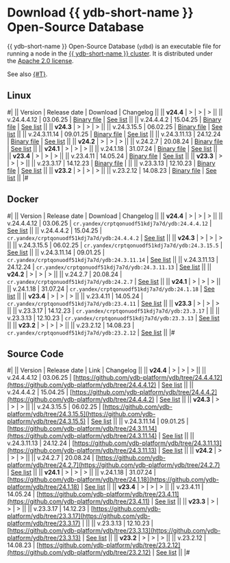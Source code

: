 # Download {{ ydb-short-name }} Open-Source Database

{{ ydb-short-name }} Open-Source Database (`ydbd`) is an executable file for running a node in the [{{ ydb-short-name }} cluster](../concepts/glossary.md#cluster). It is distributed under the [Apache 2.0 license](https://github.com/ydb-platform/ydb/blob/main/LICENSE).

See also [{#T}](yandex-enterprise-database.md).

## Linux

#|
|| Version |  Release date | Download | Changelog ||
|| **v24.4** | > | > | > ||
|| v.24.4.4.12  | 03.06.25 | [Binary file](https://binaries.ydb.tech/release/24.4.4.12/ydbd-24.4.4.12-linux-amd64.tar.gz) | [See list](../changelog-server.md#24-4-4-12) ||
|| v.24.4.4.2   | 15.04.25 | [Binary file](https://binaries.ydb.tech/release/24.4.4.2/ydbd-24.4.4.2-linux-amd64.tar.gz) | [See list](../changelog-server.md#24-4-4-2) ||
|| **v24.3** | > | > | > ||
|| v.24.3.15.5   | 06.02.25 | [Binary file](https://binaries.ydb.tech/release/24.3.15.5/ydbd-24.3.15.5-linux-amd64.tar.gz) | [See list](../changelog-server.md#24-3-15-5) ||
|| v.24.3.11.14  | 09.01.25 | [Binary file](https://binaries.ydb.tech/release/24.3.11.14/ydbd-24.3.11.14-linux-amd64.tar.gz) | [See list](../changelog-server.md#24-3-11-14) ||
|| v.24.3.11.13  | 24.12.24 | [Binary file](https://binaries.ydb.tech/release/24.3.11.13/ydbd-24.3.11.13-linux-amd64.tar.gz) | [See list](../changelog-server.md#24-3-11-13) ||
|| **v24.2** | > | > | > ||
|| v.24.2.7  | 20.08.24 | [Binary file](https://binaries.ydb.tech/release/24.2.7/ydbd-24.2.7-linux-amd64.tar.gz) | [See list](../changelog-server.md#24-2) ||
|| **v24.1** | > | > | > ||
|| v.24.1.18 | 31.07.24 | [Binary file](https://binaries.ydb.tech/release/24.1.18/ydbd-24.1.18-linux-amd64.tar.gz) | [See list](../changelog-server.md#24-1) ||
|| **v23.4** | > | > | > ||
|| v.23.4.11 | 14.05.24 | [Binary file](https://binaries.ydb.tech/release/23.4.11/ydbd-23.4.11-linux-amd64.tar.gz) | [See list](../changelog-server.md#23-4) ||
|| **v23.3** | > | > | > ||
|| v.23.3.17 | 14.12.23 | [Binary file](https://binaries.ydb.tech/release/23.3.17/ydbd-23.3.17-linux-amd64.tar.gz) | ||
|| v.23.3.13 | 12.10.23 | [Binary file](https://binaries.ydb.tech/release/23.3.13/ydbd-23.3.13-linux-amd64.tar.gz) | [See list](../changelog-server.md#23-3) ||
|| **v23.2** | > | > | > ||
|| v.23.2.12 | 14.08.23 | [Binary file](https://binaries.ydb.tech/release/23.2.12/ydbd-23.2.12-linux-amd64.tar.gz) | [See list](../changelog-server.md#23-2) ||
|#

## Docker

#|
|| Version |  Release date | Download | Changelog ||
|| **v24.4** | > | > | > ||
|| v.24.4.4.12 | 03.06.25 | `cr.yandex/crptqonuodf51kdj7a7d/ydb:24.4.4.12` | [See list](../changelog-server.md#24-4-4-12) ||
|| v.24.4.4.2  | 15.04.25 | `cr.yandex/crptqonuodf51kdj7a7d/ydb:24.4.4.2` | [See list](../changelog-server.md#24-4-4-2) ||
|| **v24.3** | > | > | > ||
|| v.24.3.15.5  | 06.02.25 | `cr.yandex/crptqonuodf51kdj7a7d/ydb:24.3.15.5` | [See list](../changelog-server.md#24-3-15-5) ||
|| v.24.3.11.14  | 09.01.25 | `cr.yandex/crptqonuodf51kdj7a7d/ydb:24.3.11.14` | [See list](../changelog-server.md#24-3-11-14) ||
|| v.24.3.11.13  | 24.12.24 | `cr.yandex/crptqonuodf51kdj7a7d/ydb:24.3.11.13` | [See list](../changelog-server.md#24-3-11-13) ||
|| **v24.2** | > | > | > ||
|| v.24.2.7  | 20.08.24 | `cr.yandex/crptqonuodf51kdj7a7d/ydb:24.2.7` | [See list](../changelog-server.md#24-2) ||
|| **v24.1** | > | > | > ||
|| v.24.1.18 | 31.07.24 | `cr.yandex/crptqonuodf51kdj7a7d/ydb:24.1.18` | [See list](../changelog-server.md#24-1) ||
|| **v23.4** | > | > | > ||
|| v.23.4.11 | 14.05.24 | `cr.yandex/crptqonuodf51kdj7a7d/ydb:23.4.11` | [See list](../changelog-server.md#23-4) ||
|| **v23.3** | > | > | > ||
|| v.23.3.17 | 14.12.23 | `cr.yandex/crptqonuodf51kdj7a7d/ydb:23.3.17` | ||
|| v.23.3.13 | 12.10.23 | `cr.yandex/crptqonuodf51kdj7a7d/ydb:23.3.13` | [See list](../changelog-server.md#23-3) ||
|| **v23.2** | > | > | > ||
|| v.23.2.12 | 14.08.23 | `cr.yandex/crptqonuodf51kdj7a7d/ydb:23.2.12` | [See list](../changelog-server.md#23-2) ||
|#

## Source Code

#|
|| Version |  Release date | Link | Changelog ||
|| **v24.4** | > | > | > ||
|| v.24.4.4.12  | 03.06.25 | [https://github.com/ydb-platform/ydb/tree/24.4.4.12](https://github.com/ydb-platform/ydb/tree/24.4.4.12) | [See list](../changelog-server.md#24-4-4-12) ||
|| v.24.4.4.2  | 15.04.25 | [https://github.com/ydb-platform/ydb/tree/24.4.4.2](https://github.com/ydb-platform/ydb/tree/24.4.4.2) | [See list](../changelog-server.md#24-4-4-2) ||
|| **v24.3** | > | > | > ||
|| v.24.3.15.5  | 06.02.25 | [https://github.com/ydb-platform/ydb/tree/24.3.15.5](https://github.com/ydb-platform/ydb/tree/24.3.15.5) | [See list](../changelog-server.md#24-3-15-5) ||
|| v.24.3.11.14  | 09.01.25 | [https://github.com/ydb-platform/ydb/tree/24.3.11.14](https://github.com/ydb-platform/ydb/tree/24.3.11.14) | [See list](../changelog-server.md#24-3-11-14) ||
|| v.24.3.11.13  | 24.12.24 | [https://github.com/ydb-platform/ydb/tree/24.3.11.13](https://github.com/ydb-platform/ydb/tree/24.3.11.13) | [See list](../changelog-server.md#24-3-11-13) ||
|| **v24.2** | > | > | > ||
|| v.24.2.7 | 20.08.24 | [https://github.com/ydb-platform/ydb/tree/24.2.7](https://github.com/ydb-platform/ydb/tree/24.2.7) | [See list](../changelog-server.md#24-2) ||
|| **v24.1** | > | > | > ||
|| v.24.1.18 | 31.07.24 | [https://github.com/ydb-platform/ydb/tree/24.1.18](https://github.com/ydb-platform/ydb/tree/24.1.18) | [See list](../changelog-server.md#24-1) ||
|| **v23.4** | > | > | > ||
|| v.23.4.11 | 14.05.24 | [https://github.com/ydb-platform/ydb/tree/23.4.11](https://github.com/ydb-platform/ydb/tree/23.4.11) | [See list](../changelog-server.md#23-4) ||
|| **v23.3** | > | > | > ||
|| v.23.3.17 | 14.12.23 | [https://github.com/ydb-platform/ydb/tree/23.3.17](https://github.com/ydb-platform/ydb/tree/23.3.17) | ||
|| v.23.3.13 | 12.10.23 | [https://github.com/ydb-platform/ydb/tree/23.3.13](https://github.com/ydb-platform/ydb/tree/23.3.13) | [See list](../changelog-server.md#23-3) ||
|| **v23.2** | > | > | > ||
|| v.23.2.12 | 14.08.23 | [https://github.com/ydb-platform/ydb/tree/23.2.12](https://github.com/ydb-platform/ydb/tree/23.2.12) | [See list](../changelog-server.md#23-2) ||
|#
